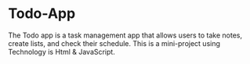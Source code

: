 # Todo-App
The Todo app is a task management app that allows users to take notes,
create lists, and check their schedule.
This is a mini-project using 
Technology is Html & JavaScript.